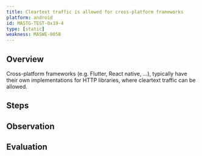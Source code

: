 ```yaml
---
title: Cleartext traffic is allowed for cross-platform frameworks
platform: android
id: MASTG-TEST-0x19-4
type: [static]
weakness: MASWE-0050
---
```


## Overview

Cross-platform frameworks (e.g. Flutter, React native, ...), typically have their own implementations for HTTP libraries, where cleartext traffic can be allowed.

## Steps

## Observation

## Evaluation
